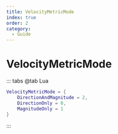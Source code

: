 ```yaml
---
title: VelocityMetricMode
index: true
order: 2
category:
  - Guide
---
```


# VelocityMetricMode
::: tabs
@tab Lua
```lua
VelocityMetricMode = {
    DirectionAndMagnitude = 2,
    DirectionOnly = 0,
    MagnitudeOnly = 1
}
```
:::